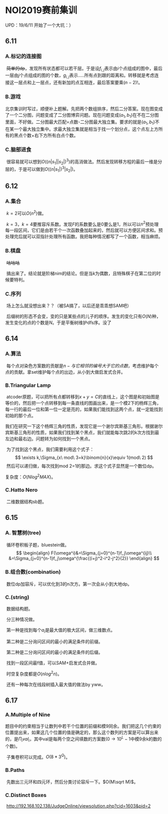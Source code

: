 # NOI2019赛前集训

UPD：19/6/11 开始了一个大坑：）

## 6.11

### A.标记的连接图

​	~~简单的dp~~，发现所有状态都可以若干层。于是设$f_{i,j}$表示由$i$个点组成的图中，最后一层由$j$个点组成的图的个数，$g_{i,j}$表示.....所有点到跟的距离和。转移就是考虑连接这一层点和上一层点，还有新加的点互相连，最后答案要乘$(n-2)!$。

### B.游戏

​	北京集训时写过，顺便补上题解。先把两个数组排序，然后二分答案。现在图变成了一个二分图，问题变成了二分图博弈问题。现在问题变成$(a_1,b_1)$在不在二分图里面，不好做。二分图最大匹配=点数-二分图最大独立集。要求的就是$(a_1,b_1)$不在某一个最大独立集中。求最大独立集就是相当于找一个划分点，这个点左上方所有的黑点个数+右下方所有白点个数。

### C.脑部进食

​	很容易就可以想到$O((n|s_1||s_2|)^3)$的高消做法。然后发现转移方程的最后一维是分层的，于是可以做到$O((n|s_1|)^3|s_2|)​$。

## 6.12

### A.集合

​	$k=2$可以$O(n^2)$做。

​	$k=3，k=4$要推容斥系数。发现$F$的系数要么是0要么是1，所以可以$n^2$预处理每一段区间，它们是由若干个一次函数叠加起来的，然后就可以方便区间求和。预处理完后就可以双指针处理所有函数。我把每种情况都写了一个函数，相当麻烦。

### B.棋盘

​	~~咕咕咕~~

​	搞出来了。结论就是阶梯nim的结论。但是当$k$为偶数，且特殊棋子在第二位的时候要特判。

### C.序列

​	场上怎么就没想出来？？（被SA搞了，以后还是乖乖想SAM吧）

​	后缀树的形态不会变，变的只是某些点的儿子的顺序。发生的变化只有$O(N)$种，发生变化的点的个数是$N​$。于是平衡树维护dfs序。没了

## 6.14

### A.算法

​	每个点对染色方案数的贡献是$n-与它相邻的编号大于它的点数$，考虑维护每个点的贡献。拿set维护每个点的出边，从小到大做启发式合并。

### B.Triangular Lamp

​	atcoder原题，可以把所有点都转移到$x+y=C$的直线上，这个图是和初始图是等价的，然后把一个点转移到每一条直线的图画出来，是一个模2下的杨辉三角，每一行的最后一位和第一位一定是亮的，如果我们能找到这两个点，就一定能找到初始的那个点。

​	我们在研究一下这个杨辉三角的性质，发现它是一个谢尔宾斯基三角形。根据谢尔宾斯基三角形的性质，如果我们找到某个黑点，我们就能每次跳2的k次方找到最左边和最右边。问题转为如何找到一个黑点。

​	为了找到这个黑点，我们需要利用这个式子：
$$
\exists k,\Sigma_{x\ mod\ 3=k}\binom{n}{x}\equiv 1(mod\ 2)
$$
​	然后可以递归做，每次找到mod 2=1的那边。求这个式子显然是一个数位dp。

复杂度：$O(Nlog^2MAX)$。

### C.Hatto Nero

​	二维数据结构sb题。

## 6.15

### A. 智慧树(tree)

​	循环卷积板子题，bluestein做。
$$
\begin{align}
F(\omega^i)&=\Sigma_{j=0}^{n-1}f_j\omega^{ij}\\
&=\Sigma_{j=0}^{n-1}f_j\omega^{\frac{(i+j)^2-i^2-j^2}{2}}
\end{align}
$$

### B.组合数(combination)

​	数位dp加容斥，可以优化到3的n次方。第一次会从小到大地dp。

### C.(string)

​	数据结构题。

​	分三种情况做。

​	第一种是找到每个$a_i​$是最大值的极大区间，做三维数点。

​	第二种是二分询问区间的最小的满足条件的前缀。

​	第二种是二分询问区间的最小的满足条件的后缀。

​	找到一段区间最f值，可以SAM+启发式合并做。

​	时空复杂度都是$O(nlog^2n)$。

​	还有一种每次在线段树插入最大值的做法by yww。

## 6.17

### A.Multiple of Nine

​	题目中的约束相当于让数列中若干个位置的前缀和模9同余。我们把这几个约束的位置提出来，如果这几个位置的值是确定的，那么这个数列的方案是可以算出来的，是$\Pi_ival_i$，其中val是每两个空之间填数的方案数($0\to10^L-1$中模9余k的数的个数)。

​	子集卷积可以完成。$O(8*3^Q)$。

### B.Paths

​	先数出三元环和四元环，然后分类讨论容斥一下。$O(M\sqrt M)$。

### C.Distinct Boxes

​	http://192.168.102.138/JudgeOnline/viewsolution.php?cid=1603&pid=2